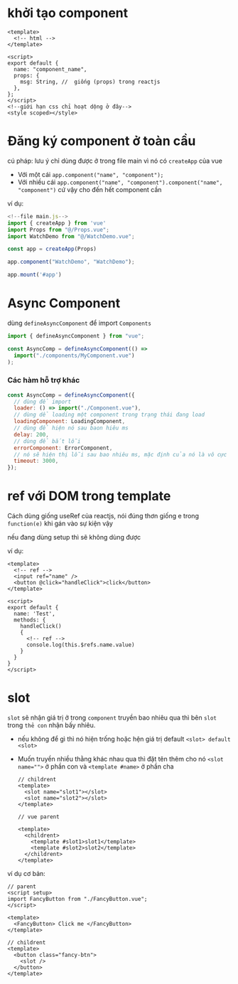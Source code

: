 # khởi tạo component

```vue
<template>
  <!-- html -->
</template>

<script>
export default {
  name: "component_name",
  props: {
    msg: String, //  giống (props) trong reactjs
  },
};
</script>
<!--giới hạn css chỉ hoạt dộng ở đây-->
<style scoped></style>
```

# Đăng ký component ở toàn cầu

cú pháp: lưu ý chỉ dùng được ở trong file main vì nó có `createApp` của vue

- Với một cái `app.component("name", "component");`
- Với nhiều cái `app.component("name", "component").component("name", "component")` cứ vậy cho đến hết component cần

ví dụ:

```js
<!--file main.js-->
import { createApp } from 'vue'
import Props from "@/Props.vue";
import WatchDemo from "@/WatchDemo.vue";

const app = createApp(Props)

app.component("WatchDemo", "WatchDemo");

app.mount('#app')

```

# Async Component

dùng `defineAsyncComponent` để import `Components`

```js
import { defineAsyncComponent } from "vue";

const AsyncComp = defineAsyncComponent(() =>
  import("./components/MyComponent.vue")
);
```

### Các hàm hỗ trợ khác

```js
const AsyncComp = defineAsyncComponent({
  // dùng để import
  loader: () => import("./Component.vue"),
  // dùng dể loading một component trong trạng thái đang load
  loadingComponent: LoadingComponent,
  // dùng để hiện nó sau baon hiêu ms
  delay: 200,
  // dùng để bắt lỗi
  errorComponent: ErrorComponent,
  // nó sẽ hiện thị lỗi sau bao nhiêu ms, mặc định của nó là vô cực
  timeout: 3000,
});
```

# ref với DOM trong template

Cách dùng giống useRef của reactjs, nói đúng thơn giống e trong `function(e)` khi gán vào sự kiện vậy

nếu đang dùng setup thì sẽ không dùng được

ví dụ:

```vue
<template>
  <!-- ref -->
  <input ref="name" />
  <button @click="handleClick">click</button>
</template>

<script>
export default {
  name: 'Test',
  methods: {
    handleClick()
    {
      <!-- ref -->
      console.log(this.$refs.name.value)
    }
  }
}
</script>
```

# slot

`slot` sẽ nhận giá trị ở trong `component` truyền bao nhiêu qua thì bên `slot` trong `thẻ con` nhận bấy nhiêu.

- nếu không để gì thì nó hiện trống hoặc hện giá trị default `<slot> default <slot>`
- Muốn truyền nhiều thằng khác nhau qua thì đặt tên thêm cho nó `<slot name="">` ở phần con và `<template #name>` ở phần cha

  ```vue
  // childrent
  <template>
    <slot name="slot1"></slot>
    <slot name="slot2"></slot>
  </template>

  // vue parent

  <template>
    <childrent>
      <template #slot1>slot1</template>
      <template #slot2>slot2</template>
    </childrent>
  </template>
  ```

ví dụ cơ bản:

```vue
// parent
<script setup>
import FancyButton from "./FancyButton.vue";
</script>

<template>
  <FancyButton> Click me </FancyButton>
</template>
```

```vue
// childrent
<template>
  <button class="fancy-btn">
    <slot />
  </button>
</template>
```

